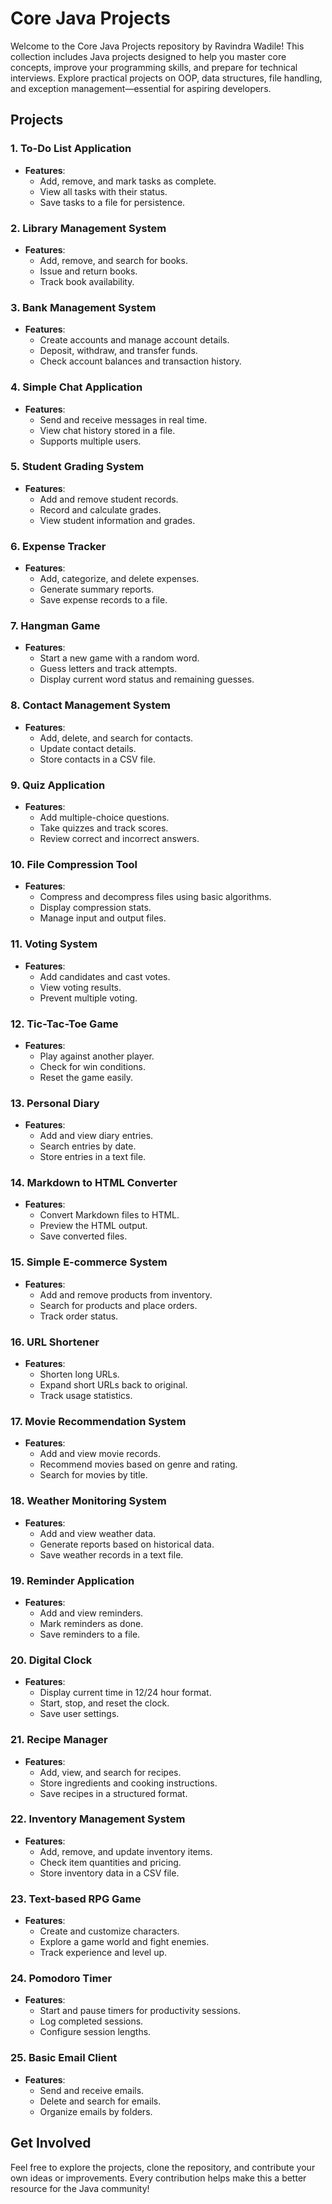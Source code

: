 # Core Java Projects

Welcome to the Core Java Projects repository by Ravindra Wadile! This collection includes Java projects designed to help you master core concepts, improve your programming skills, and prepare for technical interviews. Explore practical projects on OOP, data structures, file handling, and exception management—essential for aspiring developers.

## Projects

### 1. To-Do List Application
- **Features**:
  - Add, remove, and mark tasks as complete.
  - View all tasks with their status.
  - Save tasks to a file for persistence.

### 2. Library Management System
- **Features**:
  - Add, remove, and search for books.
  - Issue and return books.
  - Track book availability.

### 3. Bank Management System
- **Features**:
  - Create accounts and manage account details.
  - Deposit, withdraw, and transfer funds.
  - Check account balances and transaction history.

### 4. Simple Chat Application
- **Features**:
  - Send and receive messages in real time.
  - View chat history stored in a file.
  - Supports multiple users.

### 5. Student Grading System
- **Features**:
  - Add and remove student records.
  - Record and calculate grades.
  - View student information and grades.

### 6. Expense Tracker
- **Features**:
  - Add, categorize, and delete expenses.
  - Generate summary reports.
  - Save expense records to a file.

### 7. Hangman Game
- **Features**:
  - Start a new game with a random word.
  - Guess letters and track attempts.
  - Display current word status and remaining guesses.

### 8. Contact Management System
- **Features**:
  - Add, delete, and search for contacts.
  - Update contact details.
  - Store contacts in a CSV file.

### 9. Quiz Application
- **Features**:
  - Add multiple-choice questions.
  - Take quizzes and track scores.
  - Review correct and incorrect answers.

### 10. File Compression Tool
- **Features**:
  - Compress and decompress files using basic algorithms.
  - Display compression stats.
  - Manage input and output files.

### 11. Voting System
- **Features**:
  - Add candidates and cast votes.
  - View voting results.
  - Prevent multiple voting.

### 12. Tic-Tac-Toe Game
- **Features**:
  - Play against another player.
  - Check for win conditions.
  - Reset the game easily.

### 13. Personal Diary
- **Features**:
  - Add and view diary entries.
  - Search entries by date.
  - Store entries in a text file.

### 14. Markdown to HTML Converter
- **Features**:
  - Convert Markdown files to HTML.
  - Preview the HTML output.
  - Save converted files.

### 15. Simple E-commerce System
- **Features**:
  - Add and remove products from inventory.
  - Search for products and place orders.
  - Track order status.

### 16. URL Shortener
- **Features**:
  - Shorten long URLs.
  - Expand short URLs back to original.
  - Track usage statistics.

### 17. Movie Recommendation System
- **Features**:
  - Add and view movie records.
  - Recommend movies based on genre and rating.
  - Search for movies by title.

### 18. Weather Monitoring System
- **Features**:
  - Add and view weather data.
  - Generate reports based on historical data.
  - Save weather records in a text file.

### 19. Reminder Application
- **Features**:
  - Add and view reminders.
  - Mark reminders as done.
  - Save reminders to a file.

### 20. Digital Clock
- **Features**:
  - Display current time in 12/24 hour format.
  - Start, stop, and reset the clock.
  - Save user settings.

### 21. Recipe Manager
- **Features**:
  - Add, view, and search for recipes.
  - Store ingredients and cooking instructions.
  - Save recipes in a structured format.

### 22. Inventory Management System
- **Features**:
  - Add, remove, and update inventory items.
  - Check item quantities and pricing.
  - Store inventory data in a CSV file.

### 23. Text-based RPG Game
- **Features**:
  - Create and customize characters.
  - Explore a game world and fight enemies.
  - Track experience and level up.

### 24. Pomodoro Timer
- **Features**:
  - Start and pause timers for productivity sessions.
  - Log completed sessions.
  - Configure session lengths.

### 25. Basic Email Client
- **Features**:
  - Send and receive emails.
  - Delete and search for emails.
  - Organize emails by folders.

## Get Involved
Feel free to explore the projects, clone the repository, and contribute your own ideas or improvements. Every contribution helps make this a better resource for the Java community!
